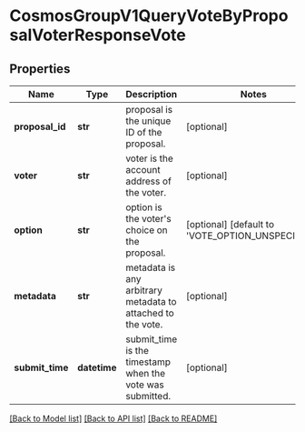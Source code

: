 # CosmosGroupV1QueryVoteByProposalVoterResponseVote

## Properties
Name | Type | Description | Notes
------------ | ------------- | ------------- | -------------
**proposal_id** | **str** | proposal is the unique ID of the proposal. | [optional] 
**voter** | **str** | voter is the account address of the voter. | [optional] 
**option** | **str** | option is the voter&#x27;s choice on the proposal. | [optional] [default to 'VOTE_OPTION_UNSPECIFIED']
**metadata** | **str** | metadata is any arbitrary metadata to attached to the vote. | [optional] 
**submit_time** | **datetime** | submit_time is the timestamp when the vote was submitted. | [optional] 

[[Back to Model list]](../README.md#documentation-for-models) [[Back to API list]](../README.md#documentation-for-api-endpoints) [[Back to README]](../README.md)

